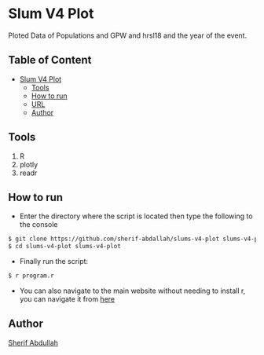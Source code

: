# Slum V4 Plot
Ploted Data of Populations and GPW and hrsl18 and the year of the event.

## Table of Content
- [Slum V4 Plot](#geekshub)
  * [Tools](#tools)
  * [How to run](#how-to-run)
  * [URL](#how-to-run)
  * [Author](#author)

## Tools
1. R
2. plotly
3. readr


## How to run
* Enter the directory where the script is located then type the following to the console
```sh
$ git clone https://github.com/sherif-abdallah/slums-v4-plot slums-v4-plot
$ cd slums-v4-plot slums-v4-plot
```
* Finally run the script:
```sh
$ r program.r
```

* You can also navigate to the main website without needing to install r, you can navigate it from [here](https://rstudio-pubs-static.s3.amazonaws.com/889355_da1b5e6bfded4ecd9f4d2091303f8065.html)

## Author
[Sherif Abdullah](https://github.com/sherif-abdallah)
